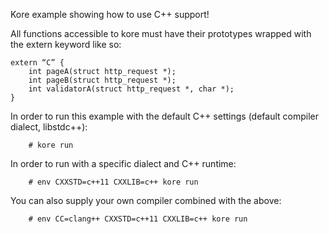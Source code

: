 Kore example showing how to use C++ support!

All functions accessible to kore must have their prototypes wrapped with the extern keyword like so:
```
extern “C” {
	int pageA(struct http_request *);
	int pageB(struct http_request *);
	int validatorA(struct http_request *, char *);
}
```
In order to run this example with the default C++ settings (default compiler dialect, libstdc++):
```
	# kore run
```

In order to run with a specific dialect and C++ runtime:
```
	# env CXXSTD=c++11 CXXLIB=c++ kore run
```

You can also supply your own compiler combined with the above:
```
	# env CC=clang++ CXXSTD=c++11 CXXLIB=c++ kore run
```
